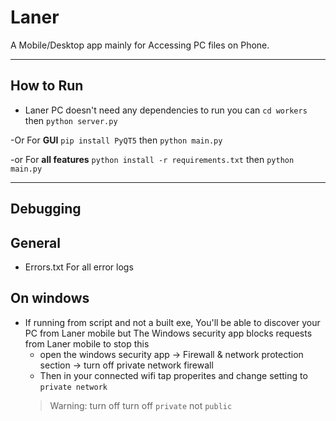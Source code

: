 # Laner

A Mobile/Desktop app mainly for Accessing PC files on Phone.

-----
## How to Run
- Laner PC doesn't need any dependencies to run you can `cd workers` then `python server.py`

-Or For **GUI** `pip install PyQT5` then `python main.py`

-or For **all features** `python install -r requirements.txt` then `python main.py`

-----

## Debugging
## General
- Errors.txt For all error logs

## On windows
- If running from script and not a built exe, You'll be able to discover your PC from Laner mobile but The Windows security app blocks requests from Laner mobile
to stop this 
    - open the windows security app -> Firewall & network protection section -> turn off private network firewall
    - Then in your connected wifi tap properites and change setting to `private network`  
    > Warning: turn off turn off `private` not `public`
